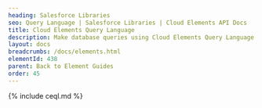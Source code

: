 ```yaml
---
heading: Salesforce Libraries
seo: Query Language | Salesforce Libraries | Cloud Elements API Docs
title: Cloud Elements Query Language
description: Make database queries using Cloud Elements Query Language.
layout: docs
breadcrumbs: /docs/elements.html
elementId: 438
parent: Back to Element Guides
order: 45
---
```


{% include ceql.md %}
